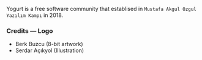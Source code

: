 Yogurt is a free software community that establised in `Mustafa Akgul Ozgul Yazılım Kampı` in 2018.

### Credits — Logo

  - Berk Buzcu (8-bit artwork)
  - Serdar Açıkyol (Illustration)
